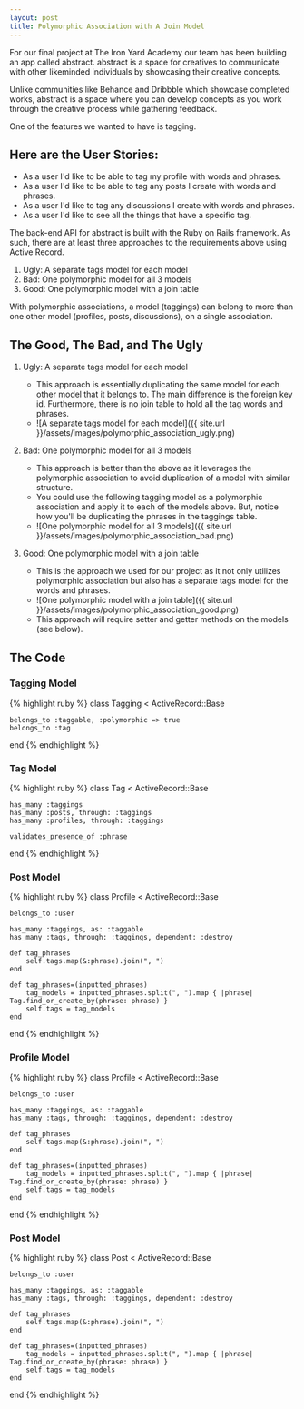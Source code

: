 ```yaml
---
layout: post
title: Polymorphic Association with A Join Model
---
```

For our final project at The Iron Yard Academy our team has been building an app called abstract. abstract is a space for creatives to communicate with other likeminded individuals by showcasing their creative concepts. 

Unlike communities like Behance and Dribbble which showcase completed works, abstract is a space where you can develop concepts as you work through the creative process while gathering feedback. 

One of the features we wanted to have is tagging. 

## Here are the User Stories:

* As a user I'd like to be able to tag my profile with words and phrases.
* As a user I'd like to be able to tag any posts I create with words and phrases.
* As a user I'd like to tag any discussions I create with words and phrases.
* As a user I'd like to see all the things that have a specific tag.

The back-end API for abstract is built with the Ruby on Rails framework. 
As such, there are at least three approaches to the requirements above using Active Record.

1. Ugly: A separate tags model for each model
2. Bad: One polymorphic model for all 3 models
3. Good: One polymorphic model with a join table

With polymorphic associations, a model (taggings) can belong to more than one other model (profiles, posts, discussions), on a single association.

## The Good, The Bad, and The Ugly

1. Ugly: A separate tags model for each model

	* This approach is essentially duplicating the same model for each other model that it belongs to. The main difference is the foreign key id. Furthermore, there is no join table to hold all the tag words and phrases.
	* ![A separate tags model for each model]({{ site.url }}/assets/images/polymorphic_association_ugly.png)

2. Bad: One polymorphic model for all 3 models

	* This approach is better than the above as it leverages the polymorphic association to avoid duplication of a model with similar structure. 
	* You could use the following tagging model as a polymorphic association and apply it to each of the models above. But, notice how you'll be duplicating the phrases in the taggings table. 
	* ![One polymorphic model for all 3 models]({{ site.url }}/assets/images/polymorphic_association_bad.png)

3. Good: One polymorphic model with a join table

	* This is the approach we used for our project as it not only utilizes polymorphic association but also has a separate tags model for the words and phrases.
	* ![One polymorphic model with a join table]({{ site.url }}/assets/images/polymorphic_association_good.png)
	* This approach will require setter and getter methods on the models (see below).

## The Code

### Tagging Model

{% highlight ruby %}
class Tagging < ActiveRecord::Base

	belongs_to :taggable, :polymorphic => true
	belongs_to :tag

end
{% endhighlight %}

### Tag Model

{% highlight ruby %}
class Tag < ActiveRecord::Base

	has_many :taggings
	has_many :posts, through: :taggings
	has_many :profiles, through: :taggings
  
	validates_presence_of :phrase

end
{% endhighlight %}

### Post Model

{% highlight ruby %}
class Profile < ActiveRecord::Base

	belongs_to :user
	
	has_many :taggings, as: :taggable
	has_many :tags, through: :taggings, dependent: :destroy

	def tag_phrases
   		self.tags.map(&:phrase).join(", ")
  	end

  	def tag_phrases=(inputted_phrases)
   		tag_models = inputted_phrases.split(", ").map { |phrase| Tag.find_or_create_by(phrase: phrase) }
   		self.tags = tag_models
  	end

end
{% endhighlight %}

### Profile Model

{% highlight ruby %}
class Profile < ActiveRecord::Base

	belongs_to :user
	
	has_many :taggings, as: :taggable
	has_many :tags, through: :taggings, dependent: :destroy

	def tag_phrases
   		self.tags.map(&:phrase).join(", ")
  	end

  	def tag_phrases=(inputted_phrases)
    	tag_models = inputted_phrases.split(", ").map { |phrase| Tag.find_or_create_by(phrase: phrase) }
   		self.tags = tag_models
  	end

end
{% endhighlight %}

### Post Model

{% highlight ruby %}
class Post < ActiveRecord::Base

	belongs_to :user

	has_many :taggings, as: :taggable
	has_many :tags, through: :taggings, dependent: :destroy
	
  	def tag_phrases
   		self.tags.map(&:phrase).join(", ")
  	end

  	def tag_phrases=(inputted_phrases)
   		tag_models = inputted_phrases.split(", ").map { |phrase| Tag.find_or_create_by(phrase: phrase) }
   		self.tags = tag_models
  	end

end
{% endhighlight %}

